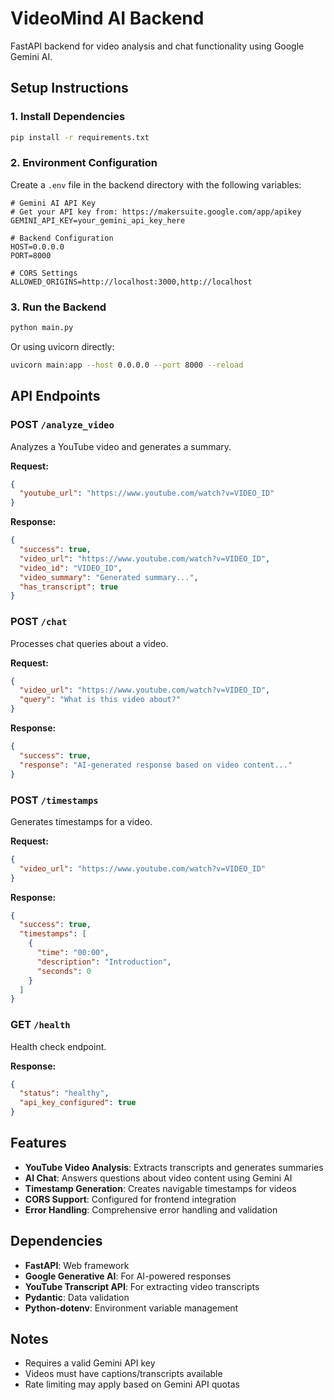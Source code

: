 # VideoMind AI Backend

FastAPI backend for video analysis and chat functionality using Google Gemini AI.

## Setup Instructions

### 1. Install Dependencies

```bash
pip install -r requirements.txt
```

### 2. Environment Configuration

Create a `.env` file in the backend directory with the following variables:

```env
# Gemini AI API Key
# Get your API key from: https://makersuite.google.com/app/apikey
GEMINI_API_KEY=your_gemini_api_key_here

# Backend Configuration
HOST=0.0.0.0
PORT=8000

# CORS Settings
ALLOWED_ORIGINS=http://localhost:3000,http://localhost
```

### 3. Run the Backend

```bash
python main.py
```

Or using uvicorn directly:

```bash
uvicorn main:app --host 0.0.0.0 --port 8000 --reload
```

## API Endpoints

### POST `/analyze_video`
Analyzes a YouTube video and generates a summary.

**Request:**
```json
{
  "youtube_url": "https://www.youtube.com/watch?v=VIDEO_ID"
}
```

**Response:**
```json
{
  "success": true,
  "video_url": "https://www.youtube.com/watch?v=VIDEO_ID",
  "video_id": "VIDEO_ID",
  "video_summary": "Generated summary...",
  "has_transcript": true
}
```

### POST `/chat`
Processes chat queries about a video.

**Request:**
```json
{
  "video_url": "https://www.youtube.com/watch?v=VIDEO_ID",
  "query": "What is this video about?"
}
```

**Response:**
```json
{
  "success": true,
  "response": "AI-generated response based on video content..."
}
```

### POST `/timestamps`
Generates timestamps for a video.

**Request:**
```json
{
  "video_url": "https://www.youtube.com/watch?v=VIDEO_ID"
}
```

**Response:**
```json
{
  "success": true,
  "timestamps": [
    {
      "time": "00:00",
      "description": "Introduction",
      "seconds": 0
    }
  ]
}
```

### GET `/health`
Health check endpoint.

**Response:**
```json
{
  "status": "healthy",
  "api_key_configured": true
}
```

## Features

- **YouTube Video Analysis**: Extracts transcripts and generates summaries
- **AI Chat**: Answers questions about video content using Gemini AI
- **Timestamp Generation**: Creates navigable timestamps for videos
- **CORS Support**: Configured for frontend integration
- **Error Handling**: Comprehensive error handling and validation

## Dependencies

- **FastAPI**: Web framework
- **Google Generative AI**: For AI-powered responses
- **YouTube Transcript API**: For extracting video transcripts
- **Pydantic**: Data validation
- **Python-dotenv**: Environment variable management

## Notes

- Requires a valid Gemini API key
- Videos must have captions/transcripts available
- Rate limiting may apply based on Gemini API quotas 